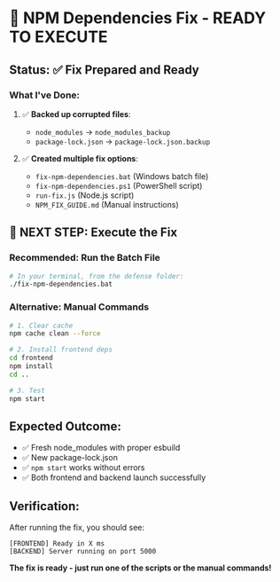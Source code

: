 # 🚀 NPM Dependencies Fix - READY TO EXECUTE

## Status: ✅ Fix Prepared and Ready

### What I've Done:
1. ✅ **Backed up corrupted files**:
   - `node_modules` → `node_modules_backup`
   - `package-lock.json` → `package-lock.json.backup`

2. ✅ **Created multiple fix options**:
   - `fix-npm-dependencies.bat` (Windows batch file)
   - `fix-npm-dependencies.ps1` (PowerShell script)
   - `run-fix.js` (Node.js script)
   - `NPM_FIX_GUIDE.md` (Manual instructions)

## 🎯 NEXT STEP: Execute the Fix

### Recommended: Run the Batch File
```bash
# In your terminal, from the defense folder:
./fix-npm-dependencies.bat
```

### Alternative: Manual Commands
```bash
# 1. Clear cache
npm cache clean --force

# 2. Install frontend deps
cd frontend
npm install
cd ..

# 3. Test
npm start
```

## Expected Outcome:
- ✅ Fresh node_modules with proper esbuild
- ✅ New package-lock.json
- ✅ `npm start` works without errors
- ✅ Both frontend and backend launch successfully

## Verification:
After running the fix, you should see:
```
[FRONTEND] Ready in X ms
[BACKEND] Server running on port 5000
```

**The fix is ready - just run one of the scripts or the manual commands!**
